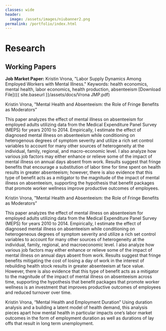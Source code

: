 ```yaml
---
classes: wide
header:
  image: /assets/images/niubanner2.png
permalink: /portfolio/index.html
---
```




# Research

  
<h2 id="working-papers">Working Papers</h2> 
  
**Job Market Paper:** Kristin Vrona, "Labor Supply Dynamics Among Employed Workers with Mental Illness." Keywords: health economics, mental health, labor economics, health production, absenteeism
[Download File]({{ site.baseurl }}/assets/docs/Vrona JMP.pdf)

Kristin Vrona, "Mental Health and Absenteeism: the Role of Fringe Benefits as Moderators”

This paper analyzes the effect of mental illness on absenteeism for employed adults utilizing
data from the Medical Expenditure Panel Survey (MEPS) for years 2010 to 2014. Empirically, I
estimate the effect of diagnosed mental illness on absenteeism while conditioning on heterogenous
degrees of symptom severity and utilize a rich set control variables to account for many other
sources of heterogeneity at the individual, family, regional, and macro-economic level. I also
analyze how various job factors may either enhance or relieve some of the impact of mental
illness on annual days absent from work. Results suggest that fringe benefits that encourage a
substitution of labor time for time spent on health results in greater absenteeism; however, there
is also evidence that this type of benefit acts as a mitigator to the magnitude of the impact
of mental illness on absenteeism, supporting the hypothesis that benefit packages that promote
worker wellness improve productive outcomes of employees.


Kristin Vrona, "Mental Health and Absenteeism: the Role of Fringe Benefits as Moderators”

This paper analyzes the effect of mental illness on absenteeism for employed adults utilizing
data from the Medical Expenditure Panel Survey (MEPS) for years 2010 to 2014. Empirically, I
estimate the effect of diagnosed mental illness on absenteeism while conditioning on heterogeneous
degrees of symptom severity and utilize a rich set control variables to account for many other
sources of heterogeneity at the individual, family, regional, and macroeconomic level. I also
analyze how various job factors may either enhance or relieve some of the impact of mental
illness on annual days absent from work. Results suggest that fringe benefits mitigating the cost of losing a day of work in the interest of rebuilding health stock results in greater absenteeism at face value. However, there is also evidence that this type of benefit acts as a mitigator to the magnitude of the impact of mental illness on absenteeism across time, supporting the hypothesis that benefit packages that promote worker wellness is an investment that improves productive outcomes of employees and reduced turnover over time.

Kristin Vrona, “Mental Health and Employment Duration”
Using duration analysis and a building a latent model of health demand, this analysis pieces apart how
mental health in particular impacts one’s labor market outcomes in the form of employment
duration as well as durations of lay offs that result in long term unemployment. 
